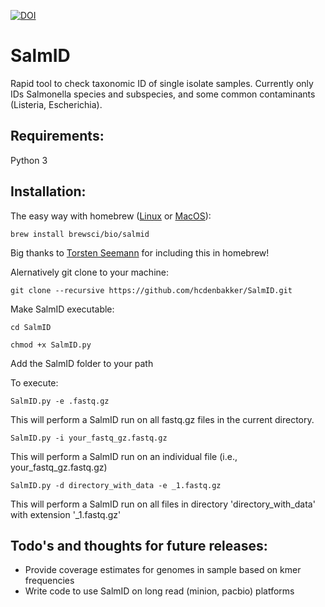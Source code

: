 [![DOI](https://zenodo.org/badge/97020646.svg)](https://zenodo.org/badge/latestdoi/97020646)

# SalmID
Rapid tool to check taxonomic ID of single isolate samples. Currently only IDs Salmonella species and subspecies, and some common contaminants (Listeria, Escherichia).

## Requirements:
Python 3

## Installation:
The easy way with homebrew ([Linux](http://linuxbrew.sh/) or [MacOS](https://brew.sh/)):
```
brew install brewsci/bio/salmid
```
Big thanks to [Torsten Seemann](https://tseemann.github.io/) for including this in homebrew!

Alernatively git clone to your machine:
```
git clone --recursive https://github.com/hcdenbakker/SalmID.git
```

Make SalmID executable:
```
cd SalmID
```

```
chmod +x SalmID.py
```


Add the SalmID folder to your path

To execute:
```
SalmID.py -e .fastq.gz
```
This will perform a SalmID run on all fastq.gz files in the current directory.
```
SalmID.py -i your_fastq_gz.fastq.gz
```
This will perform a SalmID run on an individual file (i.e., your_fastq_gz.fastq.gz)
```
SalmID.py -d directory_with_data -e _1.fastq.gz
```
This will perform a SalmID run on all files in directory 'directory_with_data' with extension '_1.fastq.gz'

## Todo's and thoughts for future releases:
- Provide coverage estimates for genomes in sample based on kmer frequencies
- Write code to use SalmID on long read (minion, pacbio) platforms
